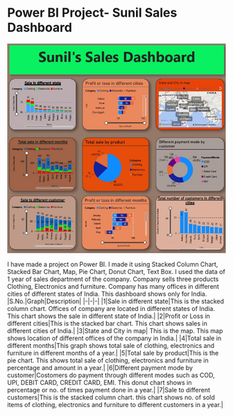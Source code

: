 # Power BI Project- Sunil Sales Dashboard
<img src ="https://github.com/SunilKumarKushavaha1/Project/blob/main/Power%20BI1.jpg">

I have made a project on Power BI. I made it using Stacked Column Chart, Stacked Bar Chart, Map, Pie Chart, Donut Chart, Text Box. I used the data of 1 year of sales department of the company. Company sells three products Clothing, Electronics and furniture. Company has many offices in different cities of different states of India. This dashboard shows only for India.
|S.No.|Graph|Description|
|-|-|-|
|1|Sale in different state|This is the stacked column chart. Offices of company are located in different states of India. This chart shows the sale in different state of India.|
|2|Profit or Loss in different cities|This is the stacked bar chart. This chart shows sales in different cities of India.|
|3|State and City in map| This is the map. This map shows location of different offices of the company in India.|
|4|Total sale in different months|This graph shows total sale of clothing, electronics and furniture in different months of a year.|
|5|Total sale by product|This is the pie chart. This shows total sale of clothing, electronics and furniture in percentage and amount in a year.|
|6|Different payment mode by customer|Costomers do payment through different modes such as COD, UPI, DEBIT CARD, CREDIT CARD, EMI. This donut chart shows in percentage or no. of times payment done in a year.|
|7|Sale to different customers|This is the stacked column chart. this chart shows no. of sold items of clothing, electronics and furniture to different customers in a year.|
